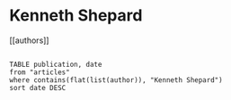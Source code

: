 # Kenneth Shepard

[[authors]]

```dataview

TABLE publication, date
from "articles"
where contains(flat(list(author)), "Kenneth Shepard")
sort date DESC

```